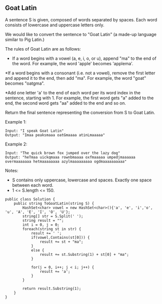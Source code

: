 ## Goat Latin

A sentence S is given, composed of words separated by spaces. Each word consists of lowercase and uppercase letters only.

We would like to convert the sentence to "Goat Latin" (a made-up language similar to Pig Latin.)

The rules of Goat Latin are as follows:

* If a word begins with a vowel (a, e, i, o, or u), append "ma" to the end of the word.
For example, the word 'apple' becomes 'applema'.
 
*If a word begins with a consonant (i.e. not a vowel), remove the first letter and append it to the end, then add "ma".
For example, the word "goat" becomes "oatgma".
 
*Add one letter 'a' to the end of each word per its word index in the sentence, starting with 1.
For example, the first word gets "a" added to the end, the second word gets "aa" added to the end and so on.

Return the final sentence representing the conversion from S to Goat Latin. 

 

Example 1:
```
Input: "I speak Goat Latin"
Output: "Imaa peaksmaaa oatGmaaaa atinLmaaaaa"
```
Example 2:
```
Input: "The quick brown fox jumped over the lazy dog"
Output: "heTmaa uickqmaaa rownbmaaaa oxfmaaaaa umpedjmaaaaaa overmaaaaaaa hetmaaaaaaaa azylmaaaaaaaaa ogdmaaaaaaaaaa"
 ```

Notes:

* S contains only uppercase, lowercase and spaces. Exactly one space between each word.
* 1 <= S.length <= 150.

```
public class Solution {
    public string ToGoatLatin(string S) {
        HashSet<char> vowel = new HashSet<char>(){'a', 'e', 'i','o', 'u', 'A', 'E', 'I', 'O', 'U'};
        string[] str = S.Split(' ');
        string result = "";
        int i = 0, j = 0;
        foreach(string st in str) {
            result += ' ';
            if(vowel.Contains(st[0])) {
                result += st + "ma";
            }
            else {
                result += st.Substring(1) + st[0] + "ma";
            }
            
            for(j = 0, i++; j < i; j++) {
                result += 'a';
            }
        }
        
        return result.Substring(1);
    }
}
```
